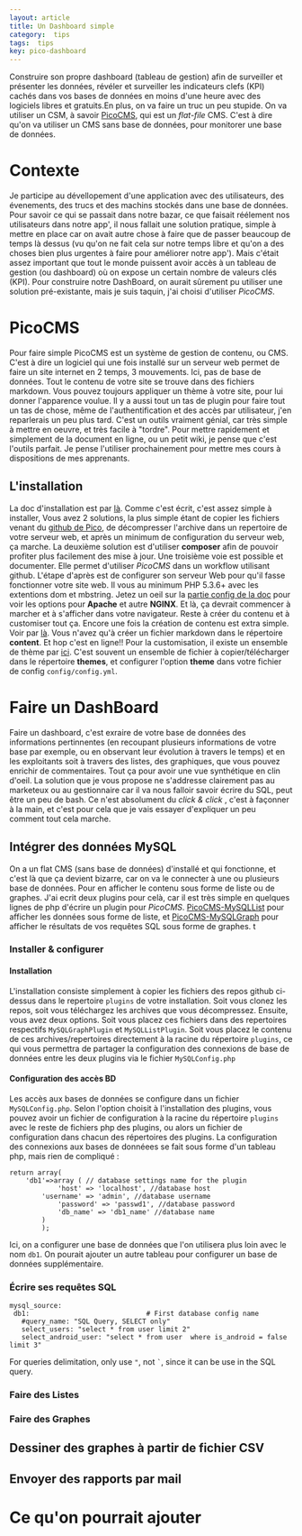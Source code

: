 ```yaml
---
layout: article
title: Un Dashboard simple 
category:  tips
tags:  tips
key: pico-dashboard 
---
```


Construire son propre dashboard (tableau de gestion) afin de surveiller et présenter les données, révéler et surveiller les indicateurs clefs (KPI) cachés dans vos bases de données en moins d'une heure avec des logiciels libres et gratuits.En plus, on va faire un truc un peu stupide. On va utiliser un CSM, à savoir [PicoCMS](http://picocms.org/), qui est un *flat-file* CMS. C'est à dire qu'on va utiliser un CMS sans base de données, pour monitorer une base de données.

# Contexte 

Je participe au dévellopement d'une application avec des utilisateurs, des évenements, des trucs et des machins stockés dans une base de données. Pour savoir ce qui se passait dans notre bazar, ce que faisait réélement nos utilisateurs dans notre app', il nous fallait une solution pratique, simple à mettre en place car on avait autre chose à faire que de passer beaucoup de temps là dessus (vu qu'on ne fait cela sur notre temps libre et qu'on a des choses bien plus urgentes à faire pour améliorer notre app'). Mais c'était assez important que tout le monde puissent avoir accès à un tableau de gestion (ou dashboard) où on expose un certain nombre de valeurs clés (KPI). Pour construire notre DashBoard, on aurait sûrement pu utiliser une solution pré-existante, mais je suis taquin, j'ai choisi d'utiliser *PicoCMS*.

# PicoCMS

Pour faire simple PicoCMS est un système de gestion de contenu, ou CMS. C'est à dire un logiciel qui une fois installé sur un serveur web permet de faire un site internet en 2 temps, 3 mouvements. Ici, pas de base de données. Tout le contenu de votre site se trouve dans des fichiers markdown. Vous pouvez toujours appliquer un thème à votre site, pour lui donner l'apparence voulue. Il y a aussi tout un tas de plugin pour faire tout un tas de chose, même de l'authentification et des accès par utilisateur, j'en reparlerais un peu plus tard. C'est un outils vraiment génial, car très simple à mettre en oeuvre, et très facile à "tordre". Pour mettre rapidement et simplement de la document en ligne, ou un petit wiki, je pense que c'est l'outils parfait. Je pense l'utiliser prochainement pour mettre mes cours à dispositions de mes apprenants.

## L'installation

La doc d'installation est par [là](http://picocms.org/docs/). Comme c'est écrit, c'est assez simple à installer, Vous avez 2 solutions, la plus simple étant de copier les fichiers venant du [github de Pico](https://github.com/picocms/Pico/releases/latest), de décompresser l'archive dans un repertoire de votre serveur web, et après un minimum de configuration du serveur web, ça marche. La deuxième solution est d'utiliser **composer** afin de pouvoir profiter plus facilement des mise à jour. Une troisième voie est possible et documenter. Elle permet d'utiliser *PicoCMS* dans un workflow utilisant github.
L'étape d'après est de configurer son serveur Web pour qu'il fasse fonctionner votre site web. Il vous au minimum PHP 5.3.6+ avec les extentions dom et mbstring. Jetez un oeil sur la [partie config de la doc](http://picocms.org/docs/#config) pour voir les options pour **Apache** et autre **NGINX**. Et là, ça devrait commencer à marcher et à s'afficher dans votre navigateur. Reste à créer du contenu et à customiser tout ça.
Encore une fois la création de contenu est extra simple. Voir par [là](http://picocms.org/docs/#creating-content). Vous n'avez qu'à créer un fichier markdown dans le répertoire **content**. Et hop c'est en ligne!! Pour la customisation, il existe un ensemble de thème par [ici](http://picocms.org/themes/). C'est souvent un ensemble de fichier à copier/télécharger dans le répertoire **themes**, et configurer l'option **theme** dans votre fichier de config `config/config.yml`.

# Faire un DashBoard

Faire un dashboard, c'est exraire de votre base de données des informations pertinnentes (en recoupant plusieurs informations de votre base par exemple, ou en observant leur évolution à travers le temps) et en les exploitants soit à travers des listes, des graphiques, que vous pouvez enrichir de commentaires. Tout ça pour avoir une vue synthétique en clin d'oeil. La solution que je vous propose ne s'addresse clairement pas au marketeux ou au gestionnaire car il va nous falloir savoir écrire du SQL, peut être un peu de bash. Ce n'est absolument du *click & click* , c'est à façonner à la main, et c'est pour cela que je vais essayer d'expliquer un peu comment tout cela marche.
 
## Intégrer des données MySQL

On a un flat CMS (sans base de données) d'installé et qui fonctionne, et c'est là que ça devient bizarre, car on va le connecter à une ou plusieurs base de données. Pour en afficher le contenu sous forme de liste ou de graphes. J'ai ecrit deux plugins pour celà, car il est très simple en quelques lignes de php d'écrire un plugin pour *PicoCMS*. [PicoCMS-MySQLList](https://github.com/psic/PicoCMS-MySQLList) pour afficher les données sous forme de liste, et [PicoCMS-MySQLGraph](https://github.com/psic/PicoCMS-MySQLGraph) pour afficher le résultats de vos requêtes SQL sous forme de graphes. 
t
### Installer & configurer

#### Installation

L'installation consiste simplement à copier les fichiers des repos github ci-dessus dans le repertoire `plugins` de votre installation. Soit vous clonez les repos, soit vous téléchargez les archives que vous décompressez. Ensuite, vous avez deux options. Soit vous placez ces fichiers dans des repertoires respectifs `MySQLGraphPlugin` et `MySQLListPlugin`. Soit vous placez le contenu de ces archives/repertoires directement à la racine du répertoire `plugins`, ce qui vous permettra de partager la configuration des connexions de base de données entre les deux plugins via le fichier `MySQLConfig.php` 

#### Configuration des accès BD

Les accès aux bases de données se configure dans un fichier `MySQLConfig.php`. Selon l'option choisit à l'installation des plugins, vous pouvez avoir un fichier de configuration à la racine du répertoire `plugins` avec le reste de fichiers php des plugins, ou alors un fichier de configuration dans chacun des répertoires des plugins. La configuration des connexions aux bases de donnéees se fait sous forme d'un tableau php, mais rien de compliqué :

```
return array(
    'db1'=>array ( // database settings name for the plugin 
            'host' => 'localhost', //database host
	    'username' => 'admin', //database username
            'password' => 'passwd1', //database password
            'db_name' => 'db1_name' //database name
		)
 	    );
```
Ici, on a configurer une base de données que l'on utilisera plus loin avec le nom `db1`. On pourait ajouter un autre tableau pour configurer un base de données supplémentaire.


### Écrire ses requêtes SQL

```
mysql_source:
 db1:                             # First database config name
   #query_name: "SQL Query, SELECT only"
   select_users: "select * from user limit 2"
   select_android_user: "select * from user  where is_android = false limit 3"

```
For queries delimitation, only use `"`, not `` ` ``,  since it can be use in the SQL query.

### Faire des Listes


### Faire des Graphes


## Dessiner des graphes à partir de fichier CSV


## Envoyer des rapports par mail

# Ce qu'on pourrait ajouter

